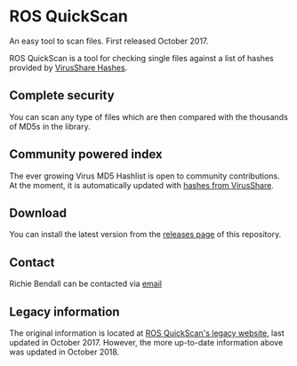 # ROS QuickScan
An easy tool to scan files. First released October 2017.

ROS QuickScan is a tool for checking single files against a list of hashes provided by [VirusShare Hashes](https://github.com/Richienb/virusshare-hashes). 

## Complete security
You can scan any type of files which are then compared with the thousands of MD5s in the library.

## Community powered index
The ever growing Virus MD5 Hashlist is open to community contributions. At the moment, it is automatically updated with [hashes from VirusShare](https://www.richie-bendall.ml/virusshare-hashes/).

## Download
You can install the latest version from the [releases page](https://github.com/Richienb/ROS-Quick-Scan/releases) of this repository.

## Contact
Richie Bendall can be contacted via [email](mailto:richiebendall@gmail.com)

## Legacy information
The original information is located at [ROS QuickScan's legacy website](http://ros-quickscan.weebly.com/), last updated in October 2017.
However, the more up-to-date information above was updated in October 2018.
